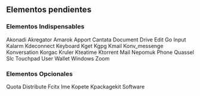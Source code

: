 ## Elementos pendientes

### Elementos Indispensables

Akonadi
Akregator
Amarok
Apport
Cantata
Document
Drive
Edit
Go
Input
Kalarm
Kdeconnect
Keyboard
Kget
Kgpg
Kmail
Konv_messenge
Konversation
Korgac
Kruler
Kteatime
Ktorrent
Mail
Nepomuk
Phone
Quassel
Slc
Touchpad
User
Wallet
Windows
Zoom

### Elementos Opcionales

Quota
Distribute
Fcitx
Ime
Kopete
Kpackagekit
Software
